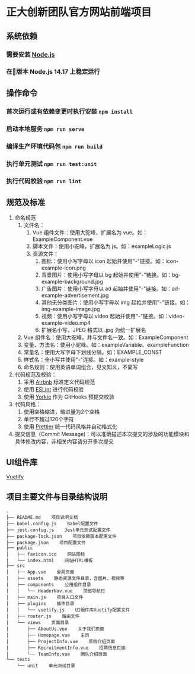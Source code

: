 # 正大创新团队官方网站前端项目

## 系统依赖
### 需要安装 [Node.js](https://nodejs.org)
### 在版本 Node.js 14.17 上稳定运行

## 操作命令 
### 首次运行或有依赖变更时执行安装 `npm install`
### 启动本地服务 `npm run serve`
### 编译生产环境代码包 `npm run build`
### 执行单元测试 `npm run test:unit`
### 执行代码校验 `npm run lint`

## 规范及标准
1. 命名规范
   1. 文件名：
      1. Vue 组件文件：使用大驼峰，扩展名为 vue。如：ExampleComponent.vue
      2. 脚本文件：使用小驼峰，扩展名为 js。如：exampleLogic.js
      3. 资源文件：
         1. 图标：使用小写字母以 icon 起始并使用"-"链接。如：icon-example-icon.png
         2. 背景图片：使用小写字母以 bg 起始并使用"-"链接。如：bg-example-background.jpg
         3. 广告图片：使用小写字母以 ad 起始并使用"-"链接。如：ad-example-advertisement.jpg
         4. 其他无分类图片：使用小写字母以 img 起始并使用"-"链接。如：img-example-image.jpg
         5. 视频：使用小写字母以 video 起始并使用"-"链接。如：video-example-video.mp4
         6. 扩展名小写，JPEG 格式以 .jpg 为统一扩展名
   2. Vue 组件名：使用大驼峰，并与文件名一致。如：ExampleComponent
   3. 变量、方法名：使用小驼峰。如：exampleVariable、exampleFunction
   4. 常量名：使用大写字母下划线分隔。如：EXAMPLE_CONST
   5. 样式名：全小写并使用"-"连接。如：example-style
   6. 命名规则：使用英语单词组合，见文知义，不简写
2. 代码规范及校验：
   1. 采用 [Airbnb](https://github.com/airbnb/javascript) 标准定义代码规范
   2. 使用 [ESLint](https://eslint.org/) 进行代码校验
   3. 使用 [Yorkie](https://github.com/yyx990803/yorkie) 作为 GitHooks 预提交校验
3. 代码风格： 
   1. 使用空格缩进，缩进量为2个空格
   2. 单行不超过120个字符
   3. 使用 [Prettier](https://prettier.io/) 统一代码风格并自动格式化
4. 提交信息（Commit Message)：可以准确描述本次提交的涉及的功能模块和具体修改内容，非相关内容请分开多次提交

## UI组件库
[Vuetify](https://vuetifyjs.com/zh-Hans/)

## 项目主要文件与目录结构说明
```
.
├── README.md    项目说明文档
├── babel.config.js    Babel配置文件
├── jest.config.js    Jest单元测试配置文件
├── package-lock.json    项目依赖版本配置文件
├── package.json    项目配置文件
├── public
│   ├── favicon.ico    网站图标
│   └── index.html    网站HTML模板
├── src
│   ├── App.vue    全局页面
│   ├── assets    静态资源文件目录，含图片、视频等
│   ├── components    公用组件目录
│   │   └── HeaderNav.vue    顶部导航栏
│   ├── main.js    项目入口文件
│   ├── plugins    插件目录
│   │   └── vuetify.js    UI组件库Vuetify配置文件
│   ├── router.js    路由文件
│   └── views    页面目录
│       ├── AboutUs.vue    关于我们页面
│       ├── Homepage.vue    主页
│       ├── ProjectInfo.vue    项目介绍页面
│       ├── RecruitmentInfo.vue    招聘信息页面
│       └── TeamInfo.vue    团队介绍页面
└── tests
    └── unit    单元测试目录
```
